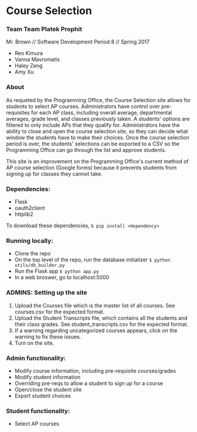 # Course Selection
### Team Team Platek Prophit
Mr. Brown // Software Development Period 8 // Spring 2017
* Reo Kimura 
* Vanna Mavromatis
* Haley Zeng
* Amy Xu

### About
As requeted by the Programming Office, the Course Selection site allows for students to select AP courses. Administrators have control over pre-requisites for each AP class, including overall average, departmental averages, grade level, and classes previously taken. A students' options are filtered to only include APs that they qualify for. Administrators have the ability to close and open the course selection site, so they can decide what window the students have to make their choices. Once the course selection period is over, the students' selections can be exported to a CSV so the Programming Office can go through the list and approve students.

This site is an improvement on the Programming Office's current method of AP course selection (Google forms) because it prevents students from signing up for classes they cannot take. 

### Dependencies:
* Flask
* oauth2client
* httplib2

To download these dependencies, 
```$ pip install <dependency>```

### Running locally:
* Clone the repo
* On the top level of the repo, run the database initializer
```$ python utils/db_builder.py```
* Run the Flask app
```$ python app.py```
* In a web broswer, go to localhost:5000

### ADMINS: Setting up the site 
1. Upload the Courses file which is the master list of all courses. See courses.csv for the expected format.
2. Upload the Student Transcripts file, which contains all the students and their class grades. See student_transcripts.csv for the expected format.
3. If a warning regarding uncategorized courses appears, click on the warning to fix these issues.
4. Turn on the site.

### Admin functionality:
* Modify course information, including pre-requisite courses/grades
* Modify student information
* Overriding pre-reqs to allow a student to sign up for a course
* Open/close the student site
* Export student choices

### Student functionality:
* Select AP courses
